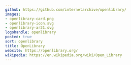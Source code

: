 ```yaml
---
github: https://github.com/internetarchive/openlibrary/
images:
- openlibrary-card.png
- openlibrary-icon.svg
- openlibrary-ar21.svg
logohandle: openlibrary
posted: true
sort: openlibrary
title: OpenLibrary
website: https://openlibrary.org/
wikipedia: https://en.wikipedia.org/wiki/Open_Library
---
```

